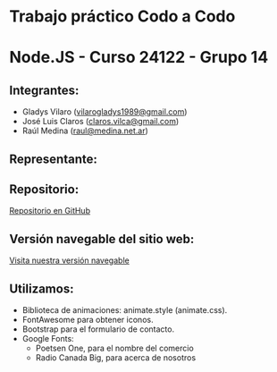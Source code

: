 # Trabajo práctico Codo a Codo
# Node.JS - Curso 24122 - Grupo 14

## Integrantes:
- Gladys Vilaro (vilarogladys1989@gmail.com)
- José Luis Claros (claros.vilca@gmail.com)
- Raúl Medina (raul@medina.net.ar)

## Representante:
 

## Repositorio:
[Repositorio en GitHub](https://github.com/Glavilaro/Grupo_14_nodeJs)

## Versión navegable del sitio web:
[Visita nuestra versión navegable](https://grupo14.netlify.app/{:target="_blank"})

## Utilizamos:
- Biblioteca de animaciones: animate.style (animate.css).
- FontAwesome para obtener iconos.
- Bootstrap para el formulario de contacto.
- Google Fonts:
    - Poetsen One, para el nombre del comercio
    - Radio Canada Big, para acerca de nosotros
